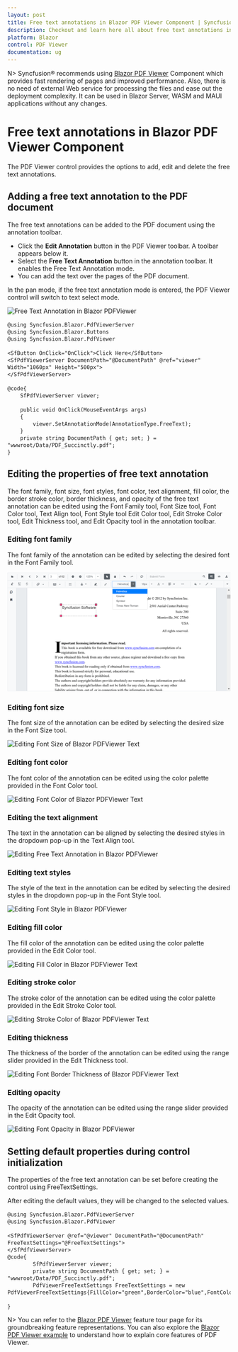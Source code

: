 ```yaml
---
layout: post
title: Free text annotations in Blazor PDF Viewer Component | Syncfusion®
description: Checkout and learn here all about free text annotations in Syncfusion® Blazor PDF Viewer component and more.
platform: Blazor
control: PDF Viewer
documentation: ug
---
```


N> Syncfusion® recommends using [Blazor PDF Viewer](https://blazor.syncfusion.com/documentation/pdfviewer-2/getting-started/server-side-application) Component which provides fast rendering of pages and improved performance. Also, there is no need of external Web service for processing the files and ease out the deployment complexity. It can be used in Blazor Server, WASM and MAUI applications without any changes.

# Free text annotations in Blazor PDF Viewer Component

The PDF Viewer control provides the options to add, edit and delete the free text annotations.

## Adding a free text annotation to the PDF document

The free text annotations can be added to the PDF document using the annotation toolbar.

* Click the **Edit Annotation** button in the PDF Viewer toolbar. A toolbar appears below it.
* Select the **Free Text Annotation** button in the annotation toolbar. It enables the Free Text Annotation mode.
* You can add the text over the pages of the PDF document.

In the pan mode, if the free text annotation mode is entered, the PDF Viewer control will switch to text select mode.

![Free Text Annotation in Blazor PDFViewer](../../pdfviewer/images/blazor-pdfviewer-free-text-annotation.png)

```cshtml
@using Syncfusion.Blazor.PdfViewerServer
@using Syncfusion.Blazor.Buttons
@using Syncfusion.Blazor.PdfViewer

<SfButton OnClick="OnClick">Click Here</SfButton>
<SfPdfViewerServer DocumentPath="@DocumentPath" @ref="viewer" Width="1060px" Height="500px">
</SfPdfViewerServer>

@code{
    SfPdfViewerServer viewer;

    public void OnClick(MouseEventArgs args)
    {
        viewer.SetAnnotationMode(AnnotationType.FreeText);
    }
    private string DocumentPath { get; set; } = "wwwroot/Data/PDF_Succinctly.pdf";
}
```

## Editing the properties of free text annotation

The font family, font size, font styles, font color, text alignment, fill color, the border stroke color, border thickness, and opacity of the free text annotation can be edited using the Font Family tool, Font Size tool, Font Color tool, Text Align tool, Font Style tool  Edit Color tool, Edit Stroke Color tool, Edit Thickness tool, and Edit Opacity tool in the annotation toolbar.

### Editing font family

The font family of the annotation can be edited by selecting the desired font in the Font Family tool.

![Editing Font Family of Blazor PDFViewer Text](../../pdfviewer/images/blazor-pdfviewer-edit-font-family.png)

### Editing font size

The font size of the annotation can be edited by selecting the desired size in the Font Size tool.

![Editing Font Size of Blazor PDFViewer Text](../../pdfviewer/images/blazor-pdfviewer-edit-font-size.png)

### Editing font color

The font color of the annotation can be edited using the color palette provided in the Font Color tool.

![Editing Font Color of Blazor PDFViewer Text](../../pdfviewer/images/fontcolor.png)

### Editing the text alignment

The text in the annotation can be aligned by selecting the desired styles in the dropdown pop-up in the Text Align tool.

![Editing Free Text Annotation in Blazor PDFViewer](../../pdfviewer/images/blazor-pdfviewer-text-alignment.png)

### Editing text styles

The style of the text in the annotation can be edited by selecting the desired styles in the dropdown pop-up in the Font Style tool.

![Editing Font Style in Blazor PDFViewer](../../pdfviewer/images/blazor-pdfviewer-edit-font-style.png)

### Editing fill color

The fill color of the annotation can be edited using the color palette provided in the Edit Color tool.

![Editing Fill Color in Blazor PDFViewer Text](../../pdfviewer/images/blazor-pdfviewer-text-fill-color.png)

### Editing stroke color

The stroke color of the annotation can be edited using the color palette provided in the Edit Stroke Color tool.

![Editing Stroke Color of Blazor PDFViewer Text](../../pdfviewer/images/blazor-pdfviewer-font-stroke.png)

### Editing thickness

The thickness of the border of the annotation can be edited using the range slider provided in the Edit Thickness tool.

![Editing Font Border Thickness of Blazor PDFViewer Text](../../pdfviewer/images/blazor-pdfviewer-font-border-thickness.png)

### Editing opacity

The opacity of the annotation can be edited using the range slider provided in the Edit Opacity tool.

![Editing Font Opacity in Blazor PDFViewer](../../pdfviewer/images/blazor-pdfviewer-font-opacity.png)

## Setting default properties during control initialization

The properties of the free text annotation can be set before creating the control using FreeTextSettings.

After editing the default values, they will be changed to the selected values.

```cshtml
@using Syncfusion.Blazor.PdfViewerServer
@using Syncfusion.Blazor.PdfViewer

<SfPdfViewerServer @ref="@viewer" DocumentPath="@DocumentPath" FreeTextSettings="@FreeTextSettings">
</SfPdfViewerServer>
@code{
        SfPdfViewerServer viewer;
        private string DocumentPath { get; set; } = "wwwroot/Data/PDF_Succinctly.pdf";
        PdfViewerFreeTextSettings FreeTextSettings = new PdfViewerFreeTextSettings{FillColor="green",BorderColor="blue",FontColor="yellow"};

}
```

N> You can refer to the [Blazor PDF Viewer](https://www.syncfusion.com/blazor-components/blazor-pdf-viewer) feature tour page for its groundbreaking feature representations. You can also explore the [Blazor PDF Viewer example](https://blazor.syncfusion.com/demos/pdf-viewer/default-functionalities?theme=bootstrap5) to understand how to explain core features of PDF Viewer.